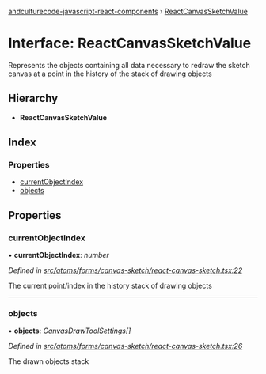 [andculturecode-javascript-react-components](../README.md) › [ReactCanvasSketchValue](reactcanvassketchvalue.md)

# Interface: ReactCanvasSketchValue

Represents the objects containing all data necessary to redraw the sketch canvas at a point in
the history of the stack of drawing objects

## Hierarchy

* **ReactCanvasSketchValue**

## Index

### Properties

* [currentObjectIndex](reactcanvassketchvalue.md#currentobjectindex)
* [objects](reactcanvassketchvalue.md#objects)

## Properties

###  currentObjectIndex

• **currentObjectIndex**: *number*

*Defined in [src/atoms/forms/canvas-sketch/react-canvas-sketch.tsx:22](https://github.com/AndcultureCode/AndcultureCode.JavaScript.React.Components/blob/059eef4/src/atoms/forms/canvas-sketch/react-canvas-sketch.tsx#L22)*

The current point/index in the history stack of drawing objects

___

###  objects

• **objects**: *[CanvasDrawToolSettings](canvasdrawtoolsettings.md)[]*

*Defined in [src/atoms/forms/canvas-sketch/react-canvas-sketch.tsx:26](https://github.com/AndcultureCode/AndcultureCode.JavaScript.React.Components/blob/059eef4/src/atoms/forms/canvas-sketch/react-canvas-sketch.tsx#L26)*

The drawn objects stack
